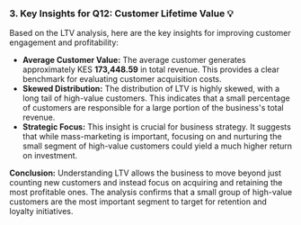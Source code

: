 
### 3. Key Insights for Q12: Customer Lifetime Value 💡

Based on the LTV analysis, here are the key insights for improving customer engagement and profitability:

* **Average Customer Value:** The average customer generates approximately KES **173,448.59** in total revenue. This provides a clear benchmark for evaluating customer acquisition costs.
* **Skewed Distribution:** The distribution of LTV is highly skewed, with a long tail of high-value customers. This indicates that a small percentage of customers are responsible for a large portion of the business's total revenue.
* **Strategic Focus:** This insight is crucial for business strategy. It suggests that while mass-marketing is important, focusing on and nurturing the small segment of high-value customers could yield a much higher return on investment.

**Conclusion:** Understanding LTV allows the business to move beyond just counting new customers and instead focus on acquiring and retaining the most profitable ones. The analysis confirms that a small group of high-value customers are the most important segment to target for retention and loyalty initiatives.
